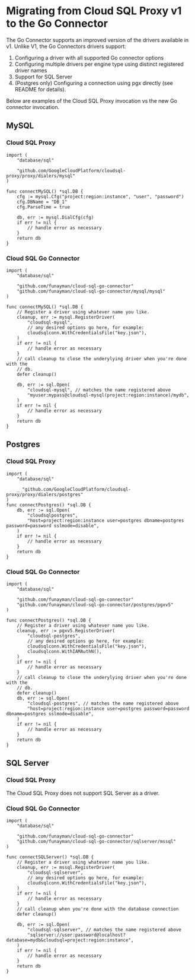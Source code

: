 # Migrating from Cloud SQL Proxy v1 to the Go Connector

The Go Connector supports an improved version of the drivers available in v1.
Unlike V1, the Go Connectors drivers support:

1. Configuring a driver with all supported Go connector options
1. Configuring multiple drivers per engine type using distinct registered driver
   names
1. Support for SQL Server
1. (Postgres only) Configuring a connection using pgx directly (see README for
   details).

Below are examples of the Cloud SQL Proxy invocation vs the new Go connector
invocation.

## MySQL

### Cloud SQL Proxy

``` golang
import (
	"database/sql"

	"github.com/GoogleCloudPlatform/cloudsql-proxy/proxy/dialers/mysql"
)

func connectMySQL() *sql.DB {
	cfg := mysql.Cfg("project:region:instance", "user", "password")
	cfg.DBName = "DB_1"
	cfg.ParseTime = true

	db, err := mysql.DialCfg(cfg)
	if err != nil {
		// handle error as necessary
	}
	return db
}
```

### Cloud SQL Go Connector

``` golang
import (
	"database/sql"

	"github.com/funayman/cloud-sql-go-connector"
	"github.com/funayman/cloud-sql-go-connector/mysql/mysql"
)

func connectMySQL() *sql.DB {
	// Register a driver using whatever name you like.
	cleanup, err := mysql.RegisterDriver(
		"cloudsql-mysql",
		// any desired options go here, for example:
		cloudsqlconn.WithCredentialsFile("key.json"),
	)
	if err != nil {
		// handle error as necessary
	}
	// call cleanup to close the underylying driver when you're done with the
	// db.
	defer cleanup()

	db, err := sql.Open(
		"cloudsql-mysql", // matches the name registered above
		"myuser:mypass@cloudsql-mysql(project:region:instance)/mydb",
	)
	if err != nil {
		// handle error as necessary
	}
	return db
}
```

## Postgres

### Cloud SQL Proxy

``` golang
import (
	"database/sql"

	_ "github.com/GoogleCloudPlatform/cloudsql-proxy/proxy/dialers/postgres"
)
func connectPostgres() *sql.DB {
	db, err := sql.Open(
		"cloudsqlpostgres",
		"host=project:region:instance user=postgres dbname=postgres password=password sslmode=disable",
	)
	if err != nil {
		// handle error as necessary
	}
	return db
}
```

### Cloud SQL Go Connector

``` golang
import (
	"database/sql"

	"github.com/funayman/cloud-sql-go-connector"
	"github.com/funayman/cloud-sql-go-connector/postgres/pgxv5"
)

func connectPostgres() *sql.DB {
	// Register a driver using whatever name you like.
	cleanup, err := pgxv5.RegisterDriver(
		"cloudsql-postgres",
		// any desired options go here, for example:
		cloudsqlconn.WithCredentialsFile("key.json"),
		cloudsqlconn.WithIAMAuthN(),
	)
	if err != nil {
		// handle error as necessary
	}
	// call cleanup to close the underylying driver when you're done with the
	// db.
	defer cleanup()
	db, err := sql.Open(
		"cloudsql-postgres", // matches the name registered above
		"host=project:region:instance user=postgres password=password dbname=postgres sslmode=disable",
	)
	if err != nil {
		// handle error as necessary
	}
	return db
}
```

## SQL Server

### Cloud SQL Proxy

The Cloud SQL Proxy does not support SQL Server as a driver.

### Cloud SQL Go Connector

``` golang
import (
	"database/sql"

	"github.com/funayman/cloud-sql-go-connector"
	"github.com/funayman/cloud-sql-go-connector/sqlserver/mssql"
)

func connectSQLServer() *sql.DB {
	// Register a driver using whatever name you like.
	cleanup, err := mssql.RegisterDriver(
		"cloudsql-sqlserver",
		// any desired options go here, for example:
		cloudsqlconn.WithCredentialsFile("key.json"),
	)
	if err != nil {
		// handle error as necessary
	}
	// call cleanup when you're done with the database connection
	defer cleanup()

	db, err := sql.Open(
		"cloudsql-sqlserver", // matches the name registered above
		"sqlserver://user:password@localhost?database=mydb&cloudsql=project:region:instance",
	)
	if err != nil {
		// handle error as necessary
	}
	return db
}
```
